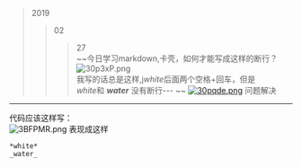 >2019
>>02
>>>27   
~~今日学习markdown,卡壳，如何才能写成这样的断行？
![30p3xP.png](https://s2.ax1x.com/2020/02/27/30p3xP.png)   
我写的话总是这样,j*white*后面两个空格+回车，但是   
*white*和 ___water___ 没有断行---   ~~
[![30pqde.png](https://s2.ax1x.com/2020/02/27/30pqde.png)](https://imgchr.com/i/30pqde)
问题解决   
-------   
代码应该这样写：   
![3BFPMR.png](https://s2.ax1x.com/2020/02/28/3BFPMR.png)
表现成这样   

```   
*white*  
_water_   
```
